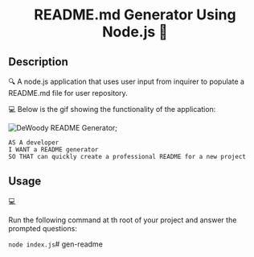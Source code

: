<h1 align="center">README.md Generator Using Node.js 👋</h1>

## Description
  
🔍 A node.js application that uses user input from inquirer to populate a README.md file for user repository.

💻 Below is the gif showing the functionality of the application:
  
![DeWoody README Generator](./src/readme-generator.gif);

```
AS A developer
I WANT a README generator
SO THAT can quickly create a professional README for a new project 
```
  
## Usage
💻   
  
Run the following command at th root of your project and answer the prompted questions:
  
`node index.js`# gen-readme
